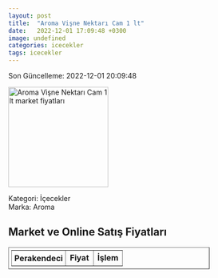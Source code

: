 ```yaml
---
layout: post
title:  "Aroma Vişne Nektarı Cam 1 lt"
date:   2022-12-01 17:09:48 +0300
image: undefined
categories: icecekler
tags: icecekler
---
```


Son Güncelleme: 2022-12-01 20:09:48

<img src="undefined" width="200" alt="Aroma Vişne Nektarı Cam 1 lt market fiyatları" />

Kategori: İçecekler
<br />
Marka: Aroma

<h2>Market ve Online Satış Fiyatları</h2>

<table border="1" style="padding: 5px;width:80%;">
  <tr>
    <td style="padding: 5px;"><strong>Perakendeci</strong></td>
    <td><strong>Fiyat</strong></td>
    <td><strong>İşlem</strong></td>
  </tr>
  
</table>
